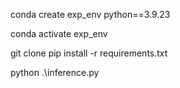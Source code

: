 conda create exp_env python==3.9.23

conda activate exp_env

git clone
pip install -r requirements.txt

python .\inference.py


